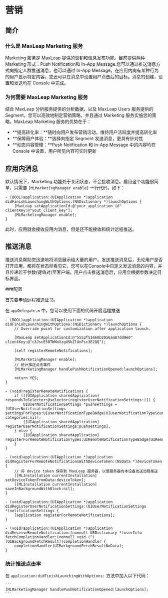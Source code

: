 # 营销

## 简介

### 什么是 MaxLeap Marketing 服务

Marketing 服务是 MaxLeap 提供的营销和信息发布功能。目前提供两种 Marketing 形式：Push Notification和 In-App Message.您可以通过推送消息方式向指定人群推送消息，也可以通过 In-App Message，在应用内向有某种行为的用户显示特定内容。您还可以在消息中设置用户点击后的目标。消息的创建，设置和发送均在 Console 中完成。

### 为何需要 MaxLeap Marketing 服务

结合 MaxLeap 分析服务提供的分析数据，以及 MaxLeap Users 服务提供的 Segment，您可以高效地制定营销策略，并且通过 Marketing 服务实施您的策略。MaxLeap Marketing 服务的优势在于：


* **提高转化率：**随时向用户发布营销活动，维持用户活跃度并提高转化率
* **保障用户体验：**选择向指定 Segment 发送消息，更具有针对性
* **动态内容管理：**Push Notification 和 In-App Message 中的内容均在 Console 中设置，用户所见内容可实时更新

## 应用内消息

默认情况下，Marketing 功能处于关闭状态，不会接收消息。启用这个功能很简单，只需要 `[MLMarketingManager enable]` 一行代码，如下：

```
- (BOOL)application:(UIApplication *)application didFinishLaunchingWithOptions:(NSDictionary *)launchOptions {
	[MaxLeap setApplicationId:@"your_application_id" clientKey:@"yout_client_key"];
	[MLMarketingManager enable];
}
```

此时，应用就会接收应用内消息，但是还不能接收和统计远程推送。

## 推送消息

推送消息帮助您迅速地将消息展示给大量的用户。发送推送消息后，无论用户是否打开应用，都将在状态栏看见它。您可以在Console中自定义发送消息的内容，并且传递若干参数(键值对)至客户端。用户点击推送消息后，应用会根据参数决定目标界面。

###配置

首先要申请远程推送证书。

在 `appDelegate.m` 中，您可以使用下面的代码开启远程推送

```
- (BOOL)application:(UIApplication *)application didFinishLaunchingWithOptions:(NSDictionary *)launchOptions {
    // Override point for customization after application launch.
    
    [MaxLeap setApplicationId:@"5552f51660b2056aa87dd9e0" clientKey:@"c3JscE50TWNnVzg4SkZlUnFsc3E2QQ"];
    
    [self registerRemoteNotifications];
    
    [MLMarketingManager enable];
    // 统计推送点击事件
    [MLMarketingManager handlePushNotificationOpened:launchOptions];
    
    return YES;
}

- (void)registerRemoteNotifications {
    if ([[UIApplication sharedApplication] respondsToSelector:@selector(registerUserNotificationSettings:)]) {
        UIUserNotificationSettings *pushsettings = [UIUserNotificationSettings settingsForTypes:UIUserNotificationTypeBadge|UIUserNotificationTypeSound|UIUserNotificationTypeAlert categories:nil];
        [[UIApplication sharedApplication] registerUserNotificationSettings:pushsettings];
    } else {
        [[UIApplication sharedApplication] registerForRemoteNotificationTypes:UIRemoteNotificationTypeBadge|UIRemoteNotificationTypeSound|UIRemoteNotificationTypeAlert];
    }
}

- (void)application:(UIApplication *)application didRegisterForRemoteNotificationsWithDeviceToken:(NSData *)deviceToken {
    // 将 device token 保存到 MaxLeap 服务器，以便服务器向本设备发送远程推送
    [[MLInstallation currentInstallation] setDeviceTokenFromData:deviceToken];
    [[MLInstallation currentInstallation] saveInBackgroundWithBlock:nil];
}

- (void)application:(UIApplication *)application didRegisterUserNotificationSettings:(UIUserNotificationSettings *)notificationSettings {
    [application registerForRemoteNotifications];
}

- (void)application:(UIApplication *)application didReceiveRemoteNotification:(nonnull NSDictionary *)userInfo fetchCompletionHandler:(nonnull void (^)(UIBackgroundFetchResult))completionHandler {
    completionHandler(UIBackgroundFetchResultNoData);
}
```

### 统计推送点击率

在 `application:didFinishLaunchingWithOptions:` 方法中加入以下代码：

	```
	[MLMarketingManager handlePushNotificationOpened:launchOptions];
	```

